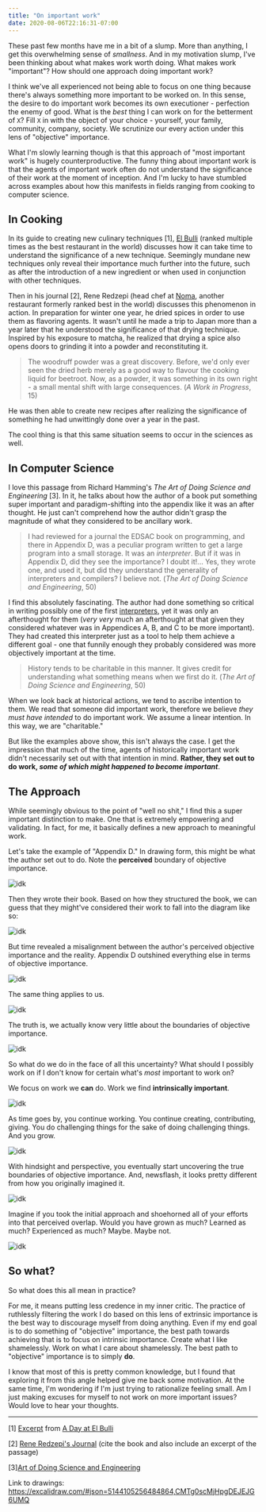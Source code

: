 ```yaml
---
title: "On important work"
date: 2020-08-06T22:16:31-07:00
---
```

These past few months have me in a bit of a slump. More than anything, I get this overwhelming sense of *smallness*. And in my motivation slump, I've been thinking about what makes work worth doing. What makes work "important"? How should one approach doing important work?

I think we've all experienced not being able to focus on one thing because there's always something more important to be worked on. In this sense, the desire to do important work becomes its own executioner - perfection the enemy of good. What is the *best* thing I can work on for the betterment of `X`? Fill `X` in with the object of your choice - yourself, your family, community, company, society. We scrutinize our every action under this lens of "objective" importance.

What I'm slowly learning though is that this approach of "most important work" is hugely counterproductive. The funny thing about important work is that the agents of important work often do not understand the significance of their work at the moment of inception. And I'm lucky to have stumbled across examples about how this manifests in fields ranging from cooking to computer science.

## In Cooking

In its guide to creating new culinary techniques [1], [El Bulli](https://en.wikipedia.org/wiki/El_Bulli?oldformat=true)  (ranked multiple times as the best restaurant in the world) discusses how it can take time to understand the significance of a new technique. Seemingly mundane new techniques only reveal their importance much further into the future, such as after the introduction of a new ingredient or when used in conjunction with other techniques.

Then in his journal [2], Rene Redzepi (head chef at [Noma](https://en.wikipedia.org/wiki/Noma_(restaurant)?oldformat=true), another restaurant formerly ranked best in the world) discusses this phenomenon in action. In preparation for winter one year, he dried spices in order to use them as flavoring agents. It wasn't until he made a trip to Japan more than a year later that he understood the significance of that drying technique. Inspired by his exposure to matcha, he realized that drying a spice also opens doors to grinding it into a powder and reconstituting it.

> The woodruff powder was a great discovery. Before, we'd only ever seen the dried herb merely as a good way to flavour the cooking liquid for beetroot. Now, as a powder, it was something in its own right - a small mental shift with large consequences. (*A Work in Progress*, 15)

He was then able to create new recipes after realizing the significance of something he had unwittingly done over a year in the past.

The cool thing is that this same situation seems to occur in the sciences as well.

## In Computer Science

I love this passage from Richard Hamming's *The Art of Doing Science and Engineering* [3]. In it, he talks about how the author of a book put something super important and paradigm-shifting into the appendix like it was an after thought. He just can't comprehend how the author didn't grasp the magnitude of what they considered to be ancillary work.

> I had reviewed for a journal the EDSAC book on programming, and there in Appendix D, was a peculiar program written to get a large program into a small storage. It was an *interpreter*. But if it was in Appendix D, did they see the importance? I doubt it!... Yes, they wrote one, and used it, but did they understand the generality of interpreters and compilers? I believe not. (*The Art of Doing Science and Engineering*, 50)

I find this absolutely fascinating. The author had done something so critical in writing possibly one of the first [interpreters](https://en.wikipedia.org/wiki/Interpreter_(computing)?oldformat=true), yet it was only an afterthought for them (*very very* much an afterthought at that given they considered whatever was in Appendices A, B, and C to be more important). They had created this interpreter just as a tool to help them achieve a different goal - one that funnily enough they probably considered was more objectively important at the time.

> History tends to be charitable in this manner. It gives credit for understanding what something means when we first do it. (*The Art of Doing Science and Engineering*, 50)

When we look back at historical actions, we tend to ascribe intention to them. We read that someone did important work, therefore we believe *they must have intended* to do important work. We assume a linear intention. In this way, we are "charitable."

But like the examples above show, this isn't always the case. I get the impression that much of the time, agents of historically important work didn't necessarily set out with that intention in mind. **Rather, they set out to do work, *some of which might happened to become important***.

## The Approach

While seemingly obvious to the point of "well no shit," I find this a super important distinction to make. One that is extremely empowering and validating. In fact, for me, it basically defines a new approach to meaningful work.

Let's take the example of "Appendix D." In drawing form, this might be what the author set out to do. Note the **perceived** boundary of objective importance.

![idk](/images/important_work/pic1.png)

Then they wrote their book. Based on how they structured the book, we can guess that they might've considered their work to fall into the diagram like so:

![idk](/images/important_work/pic2.png)

But time revealed a misalignment between the author's perceived objective importance and the reality. Appendix D outshined everything else in terms of objective importance.

![idk](/images/important_work/pic3.png)

The same thing applies to us.

![idk](/images/important_work/pic4.png)

The truth is, we actually know very little about the boundaries of objective importance.

![idk](/images/important_work/pic5.png)

So what do we do in the face of all this uncertainty? What should I possibly work on if I don't know for certain what's *most* important to work on?

We focus on work we **can** do. Work we find **intrinsically important**.

![idk](/images/important_work/pic6.png)

As time goes by, you continue working. You continue creating, contributing, giving. You do challenging things for the sake of doing challenging things. And you grow.

![idk](/images/important_work/pic7.png)

With hindsight and perspective, you eventually start uncovering the true boundaries of objective importance. And, newsflash, it looks pretty different from how you originally imagined it.

![idk](/images/important_work/pic8.png)

Imagine if you took the initial approach and shoehorned all of your efforts into that perceived overlap. Would you have grown as much? Learned as much? Experienced as much? Maybe. Maybe not.

![idk](/images/important_work/pic9.png)

## So what?

So what does this all mean in practice?  

For me, it means putting less credence in my inner critic. The practice of ruthlessly filtering the work I do based on this lens of extrinsic importance is the best way to discourage myself from doing anything. Even if my end goal is to do something of "objective" importance, the best path towards achieving that is to focus on intrinsic importance. Create what I like shamelessly. Work on what I care about shamelessly. The best path to "objective" importance is to simply **do**.

I know that most of this is pretty common knowledge, but I found that exploring it from this angle helped give me back some motivation. At the same time, I'm wondering if I'm just trying to rationalize feeling small. Am I just making excuses for myself to not work on more important issues? Would love to hear your thoughts.


---

[1] [Excerpt](https://product.design.umn.edu/courses/pdes2701/documents/elbulli.pdf) from [A Day at El Bulli](https://www.amazon.com/dp/0714856746/ref=dp-kindle-redirect?_encoding=UTF8&btkr=1)

[2] [Rene Redzepi's Journal](https://www.amazon.com/Work-Progress-Journal-Ren%C3%A9-Redzepi/dp/0714877549/ref=sr_1_3?dchild=1&keywords=rene+redzepi&qid=1594337714&sr=8-3) (cite the book and also include an excerpt of the passage)

[3][Art of Doing Science and Engineering](https://www.amazon.com/Art-Doing-Science-Engineering-Learning/dp/1732265178/ref=sr_1_1?crid=KGPL2FYWTUTI&dchild=1&keywords=art+of+doing+science+and+engineering&qid=1594337733&sprefix=art+of+doing%2Caps%2C213&sr=8-1)

Link to drawings: https://excalidraw.com/#json=5144105256484864,CMTg0scMjHpgDEJEJG6UMQ
